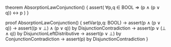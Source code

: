 theorem AbsorptionLawConjunction() {
  assert(
    ∀p,q ∈ BOOL ⇒ (p ∧ (p ∨ q)) ↔ p
  )
}

proof AbsorptionLawConjunction() {
  setVar(p,q: BOOL) →
  assert(p ∧ (p ∨ q)) →
  assert((p ∨ ⊥) ∧ (p ∨ q)) by DisjunctionContradiction →
  assert(p ∨ (⊥ ∧ q)) by DisjunctionLeftDistributive →
  assert(p ∨ ⊥) by ConjunctionContradiction →
  assert(p) by DisjunctionContradiction
}